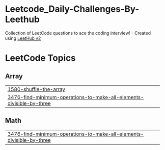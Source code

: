 # Leetcode_Daily-Challenges-By-Leethub
Collection of LeetCode questions to ace the coding interview! - Created using [LeetHub v2](https://github.com/arunbhardwaj/LeetHub-2.0)

<!---LeetCode Topics Start-->
# LeetCode Topics
## Array
|  |
| ------- |
| [1580-shuffle-the-array](https://github.com/Ajaykush21/Leetcode_Daily-Challenges-By-Leethub/tree/master/1580-shuffle-the-array) |
| [3476-find-minimum-operations-to-make-all-elements-divisible-by-three](https://github.com/Ajaykush21/Leetcode_Daily-Challenges-By-Leethub/tree/master/3476-find-minimum-operations-to-make-all-elements-divisible-by-three) |
## Math
|  |
| ------- |
| [3476-find-minimum-operations-to-make-all-elements-divisible-by-three](https://github.com/Ajaykush21/Leetcode_Daily-Challenges-By-Leethub/tree/master/3476-find-minimum-operations-to-make-all-elements-divisible-by-three) |
<!---LeetCode Topics End-->